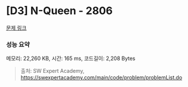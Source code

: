 # [D3] N-Queen - 2806 

[문제 링크](https://swexpertacademy.com/main/code/problem/problemDetail.do?contestProbId=AV7GKs06AU0DFAXB) 

### 성능 요약

메모리: 22,260 KB, 시간: 165 ms, 코드길이: 2,208 Bytes



> 출처: SW Expert Academy, https://swexpertacademy.com/main/code/problem/problemList.do